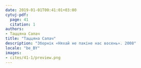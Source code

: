 ```yaml
---
date: 2019-01-01T00:41:01+03:00
cytuj-pdf:
  page: 41
  citation: 1
authors:
- Таццяна Сапач
title: "Таццяна Сапач"
description: "Зборнік «Няхай не пакіне нас восень». 2008"
locale: "be_BY"
images:
- cites/41-1/preview.png
---
```

